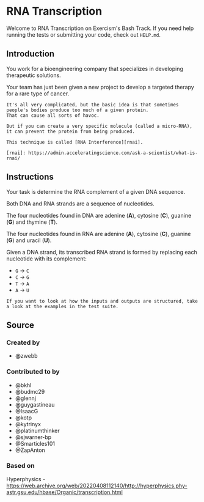 # RNA Transcription

Welcome to RNA Transcription on Exercism's Bash Track.
If you need help running the tests or submitting your code, check out `HELP.md`.

## Introduction

You work for a bioengineering company that specializes in developing therapeutic solutions.

Your team has just been given a new project to develop a targeted therapy for a rare type of cancer.

~~~~exercism/note
It's all very complicated, but the basic idea is that sometimes people's bodies produce too much of a given protein.
That can cause all sorts of havoc.

But if you can create a very specific molecule (called a micro-RNA), it can prevent the protein from being produced.

This technique is called [RNA Interference][rnai].

[rnai]: https://admin.acceleratingscience.com/ask-a-scientist/what-is-rnai/
~~~~

## Instructions

Your task is determine the RNA complement of a given DNA sequence.

Both DNA and RNA strands are a sequence of nucleotides.

The four nucleotides found in DNA are adenine (**A**), cytosine (**C**), guanine (**G**) and thymine (**T**).

The four nucleotides found in RNA are adenine (**A**), cytosine (**C**), guanine (**G**) and uracil (**U**).

Given a DNA strand, its transcribed RNA strand is formed by replacing each nucleotide with its complement:

- `G` -> `C`
- `C` -> `G`
- `T` -> `A`
- `A` -> `U`

~~~~exercism/note
If you want to look at how the inputs and outputs are structured, take a look at the examples in the test suite.
~~~~

## Source

### Created by

- @zwebb

### Contributed to by

- @bkhl
- @budmc29
- @glennj
- @guygastineau
- @IsaacG
- @kotp
- @kytrinyx
- @platinumthinker
- @sjwarner-bp
- @Smarticles101
- @ZapAnton

### Based on

Hyperphysics - https://web.archive.org/web/20220408112140/http://hyperphysics.phy-astr.gsu.edu/hbase/Organic/transcription.html